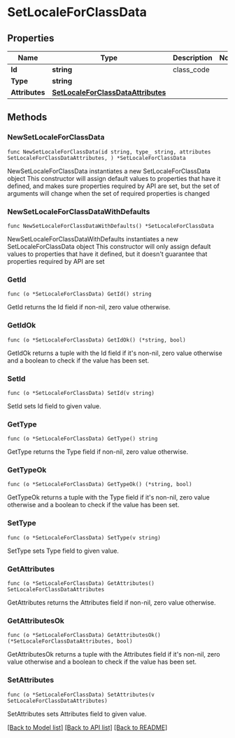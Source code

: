 # SetLocaleForClassData

## Properties

Name | Type | Description | Notes
------------ | ------------- | ------------- | -------------
**Id** | **string** | class_code | 
**Type** | **string** |  | 
**Attributes** | [**SetLocaleForClassDataAttributes**](SetLocaleForClassDataAttributes.md) |  | 

## Methods

### NewSetLocaleForClassData

`func NewSetLocaleForClassData(id string, type_ string, attributes SetLocaleForClassDataAttributes, ) *SetLocaleForClassData`

NewSetLocaleForClassData instantiates a new SetLocaleForClassData object
This constructor will assign default values to properties that have it defined,
and makes sure properties required by API are set, but the set of arguments
will change when the set of required properties is changed

### NewSetLocaleForClassDataWithDefaults

`func NewSetLocaleForClassDataWithDefaults() *SetLocaleForClassData`

NewSetLocaleForClassDataWithDefaults instantiates a new SetLocaleForClassData object
This constructor will only assign default values to properties that have it defined,
but it doesn't guarantee that properties required by API are set

### GetId

`func (o *SetLocaleForClassData) GetId() string`

GetId returns the Id field if non-nil, zero value otherwise.

### GetIdOk

`func (o *SetLocaleForClassData) GetIdOk() (*string, bool)`

GetIdOk returns a tuple with the Id field if it's non-nil, zero value otherwise
and a boolean to check if the value has been set.

### SetId

`func (o *SetLocaleForClassData) SetId(v string)`

SetId sets Id field to given value.


### GetType

`func (o *SetLocaleForClassData) GetType() string`

GetType returns the Type field if non-nil, zero value otherwise.

### GetTypeOk

`func (o *SetLocaleForClassData) GetTypeOk() (*string, bool)`

GetTypeOk returns a tuple with the Type field if it's non-nil, zero value otherwise
and a boolean to check if the value has been set.

### SetType

`func (o *SetLocaleForClassData) SetType(v string)`

SetType sets Type field to given value.


### GetAttributes

`func (o *SetLocaleForClassData) GetAttributes() SetLocaleForClassDataAttributes`

GetAttributes returns the Attributes field if non-nil, zero value otherwise.

### GetAttributesOk

`func (o *SetLocaleForClassData) GetAttributesOk() (*SetLocaleForClassDataAttributes, bool)`

GetAttributesOk returns a tuple with the Attributes field if it's non-nil, zero value otherwise
and a boolean to check if the value has been set.

### SetAttributes

`func (o *SetLocaleForClassData) SetAttributes(v SetLocaleForClassDataAttributes)`

SetAttributes sets Attributes field to given value.



[[Back to Model list]](../README.md#documentation-for-models) [[Back to API list]](../README.md#documentation-for-api-endpoints) [[Back to README]](../README.md)


